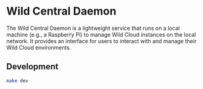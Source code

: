 # Wild Central Daemon

The Wild Central Daemon is a lightweight service that runs on a local machine (e.g., a Raspberry Pi) to manage Wild Cloud instances on the local network. It provides an interface for users to interact with and manage their Wild Cloud environments.

## Development

```bash
make dev
```
